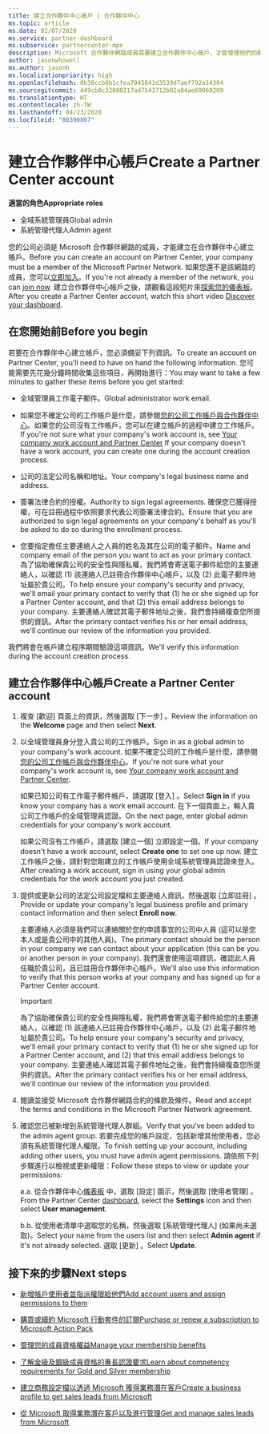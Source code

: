 ```yaml
---
title: 建立合作夥伴中心帳戶 | 合作夥伴中心
ms.topic: article
ms.date: 02/07/2020
ms.service: partner-dashboard
ms.subservice: partnercenter-mpn
description: Microsoft 合作夥伴網路成員需要建立合作夥伴中心帳戶，才能管理他們的網路權益和專長認證，以及建立商務設定檔。
author: jasonwhowell
ms.author: jasonh
ms.localizationpriority: high
ms.openlocfilehash: 0b36ccb8b1cfea7945841d3539d7aef792a14304
ms.sourcegitcommit: 449cb8c32880217ad7543712b02a84ae69869289
ms.translationtype: HT
ms.contentlocale: zh-TW
ms.lasthandoff: 04/23/2020
ms.locfileid: "80390867"
---
```

# <a name="create-a-partner-center-account"></a><span data-ttu-id="c79bf-103">建立合作夥伴中心帳戶</span><span class="sxs-lookup"><span data-stu-id="c79bf-103">Create a Partner Center account</span></span>

<span data-ttu-id="c79bf-104">**適當的角色**</span><span class="sxs-lookup"><span data-stu-id="c79bf-104">**Appropriate roles**</span></span>

- <span data-ttu-id="c79bf-105">全域系統管理員</span><span class="sxs-lookup"><span data-stu-id="c79bf-105">Global admin</span></span>
- <span data-ttu-id="c79bf-106">系統管理代理人</span><span class="sxs-lookup"><span data-stu-id="c79bf-106">Admin agent</span></span>

<span data-ttu-id="c79bf-107">您的公司必須是 Microsoft 合作夥伴網路的成員，才能建立在合作夥伴中心建立帳戶。</span><span class="sxs-lookup"><span data-stu-id="c79bf-107">Before you can create an account on Partner Center, your company must be a member of the Microsoft Partner Network.</span></span> <span data-ttu-id="c79bf-108">如果您還不是該網路的成員，您可以[立即加入](https://partner.microsoft.com/commercial#)。</span><span class="sxs-lookup"><span data-stu-id="c79bf-108">If you're not already a member of the network, you can [join now](https://partner.microsoft.com/commercial#).</span></span> <span data-ttu-id="c79bf-109">建立合作夥伴中心帳戶之後，請觀看這段短片來[探索您的儀表板](https://vimeo.com/290338211)。</span><span class="sxs-lookup"><span data-stu-id="c79bf-109">After you create a Partner Center account, watch this short video [Discover your dashboard](https://vimeo.com/290338211).</span></span>

## <a name="before-you-begin"></a><span data-ttu-id="c79bf-110">在您開始前</span><span class="sxs-lookup"><span data-stu-id="c79bf-110">Before you begin</span></span>

<span data-ttu-id="c79bf-111">若要在合作夥伴中心建立帳戶，您必須備妥下列資訊。</span><span class="sxs-lookup"><span data-stu-id="c79bf-111">To create an account on Partner Center, you'll need to have on hand the following information.</span></span> <span data-ttu-id="c79bf-112">您可能需要先花幾分鐘時間收集這些項目，再開始進行：</span><span class="sxs-lookup"><span data-stu-id="c79bf-112">You may want to take a few minutes to gather these items before you get started:</span></span>

-   <span data-ttu-id="c79bf-113">全域管理員工作電子郵件。</span><span class="sxs-lookup"><span data-stu-id="c79bf-113">Global administrator work email.</span></span>

-   <span data-ttu-id="c79bf-114">如果您不確定公司的工作帳戶是什麼，請參閱[您的公司工作帳戶與合作夥伴中心](azure-active-directory-tenants-and-partner-center.md)。如果您的公司沒有工作帳戶，您可以在建立帳戶的過程中建立工作帳戶。</span><span class="sxs-lookup"><span data-stu-id="c79bf-114">If you're not sure what your company's work account is, see [Your company work account and Partner Center](azure-active-directory-tenants-and-partner-center.md) If your company doesn't have a work account, you can create one during the account creation process.</span></span> 

-   <span data-ttu-id="c79bf-115">公司的法定公司名稱和地址。</span><span class="sxs-lookup"><span data-stu-id="c79bf-115">Your company's legal business name and address.</span></span>  

-   <span data-ttu-id="c79bf-116">簽署法律合約的授權。</span><span class="sxs-lookup"><span data-stu-id="c79bf-116">Authority to sign legal agreements.</span></span> <span data-ttu-id="c79bf-117">確保您已獲得授權，可在註冊過程中依照要求代表公司簽署法律合約。</span><span class="sxs-lookup"><span data-stu-id="c79bf-117">Ensure that you are authorized to sign legal agreements on your company's behalf as you'll be asked to do so during the enrollment process.</span></span>

-   <span data-ttu-id="c79bf-118">您要指定擔任主要連絡人之人員的姓名及其在公司的電子郵件。</span><span class="sxs-lookup"><span data-stu-id="c79bf-118">Name and company email of the person you want to act as your primary contact.</span></span> <span data-ttu-id="c79bf-119">為了協助確保貴公司的安全性與隱私權，我們將會寄送電子郵件給您的主要連絡人，以確認 (1) 該連絡人已註冊合作夥伴中心帳戶，以及 (2) 此電子郵件地址屬於貴公司。</span><span class="sxs-lookup"><span data-stu-id="c79bf-119">To help ensure your company's security and privacy, we'll email your primary contact to verify that (1) he or she signed up for a Partner Center account, and that (2) this email address belongs to your company.</span></span> <span data-ttu-id="c79bf-120">主要連絡人確認其電子郵件地址之後，我們會持續複查您所提供的資訊。</span><span class="sxs-lookup"><span data-stu-id="c79bf-120">After the primary contact verifies his or her email address, we'll continue our review of the information you provided.</span></span>

<span data-ttu-id="c79bf-121">我們將會在帳戶建立程序期間驗證這項資訊。</span><span class="sxs-lookup"><span data-stu-id="c79bf-121">We'll verify this information during the account creation process.</span></span> 
 
## <a name="create-a-partner-center-account"></a><span data-ttu-id="c79bf-122">建立合作夥伴中心帳戶</span><span class="sxs-lookup"><span data-stu-id="c79bf-122">Create a Partner Center account</span></span>

1.  <span data-ttu-id="c79bf-123">複查 [歡迎]  頁面上的資訊，然後選取 [下一步]  。</span><span class="sxs-lookup"><span data-stu-id="c79bf-123">Review the information on the **Welcome** page and then select **Next**.</span></span>

2.  <span data-ttu-id="c79bf-124">以全域管理員身分登入貴公司的工作帳戶。</span><span class="sxs-lookup"><span data-stu-id="c79bf-124">Sign in as a global admin to your company's work account.</span></span> <span data-ttu-id="c79bf-125">如果不確定公司的工作帳戶是什麼，請參閱[您的公司工作帳戶與合作夥伴中心](azure-active-directory-tenants-and-partner-center.md)。</span><span class="sxs-lookup"><span data-stu-id="c79bf-125">If you're not sure what your company's work account   is, see [Your company work account and Partner Center](azure-active-directory-tenants-and-partner-center.md).</span></span>

    <span data-ttu-id="c79bf-126">如果已知公司有工作電子郵件帳戶，請選取 [登入]  。</span><span class="sxs-lookup"><span data-stu-id="c79bf-126">Select **Sign in** if you know your company has a work email account.</span></span> <span data-ttu-id="c79bf-127">在下一個頁面上，輸入貴公司工作帳戶的全域管理員認證。</span><span class="sxs-lookup"><span data-stu-id="c79bf-127">On the next page, enter global admin credentials for your company's work account.</span></span> 

    <span data-ttu-id="c79bf-128">如果公司沒有工作帳戶，請選取 [建立一個]  立即設定一個。</span><span class="sxs-lookup"><span data-stu-id="c79bf-128">If your company doesn't have a work account, select **Create one** to set one up now.</span></span> <span data-ttu-id="c79bf-129">建立工作帳戶之後，請針對您剛建立的工作帳戶使用全域系統管理員認證來登入。</span><span class="sxs-lookup"><span data-stu-id="c79bf-129">After creating a work account, sign in using your global admin credentials for the work account you just created.</span></span>

3.  <span data-ttu-id="c79bf-130">提供或更新公司的法定公司設定檔和主要連絡人資訊，然後選取 [立即註冊]  。</span><span class="sxs-lookup"><span data-stu-id="c79bf-130">Provide or update your company's legal business profile and primary contact information and then select **Enroll now**.</span></span> 

    <span data-ttu-id="c79bf-131">主要連絡人必須是我們可以連絡關於您的申請事宜的公司中人員 (這可以是您本人或是貴公司中的其他人員)。</span><span class="sxs-lookup"><span data-stu-id="c79bf-131">The primary contact should be the person in your company we can contact about your application (this can be you or another person in your company).</span></span> <span data-ttu-id="c79bf-132">我們還會使用這項資訊，確認此人員任職於貴公司，且已註冊合作夥伴中心帳戶。</span><span class="sxs-lookup"><span data-stu-id="c79bf-132">We'll also use this information to verify that this person works at your company and has signed up for a Partner Center account.</span></span>

    > [!IMPORTANT]  
    > <span data-ttu-id="c79bf-133">為了協助確保貴公司的安全性與隱私權，我們將會寄送電子郵件給您的主要連絡人，以確認 (1) 該連絡人已註冊合作夥伴中心帳戶，以及 (2) 此電子郵件地址屬於貴公司。</span><span class="sxs-lookup"><span data-stu-id="c79bf-133">To help ensure your company's security and privacy, we'll email your primary contact to verify that (1) he or she signed up for a Partner Center account, and (2) that this email address belongs to your company.</span></span> <span data-ttu-id="c79bf-134">主要連絡人確認其電子郵件地址之後，我們會持續複查您所提供的資訊。</span><span class="sxs-lookup"><span data-stu-id="c79bf-134">After the primary contact verifies his or her email address, we'll continue our review of the information you provided.</span></span>

4.  <span data-ttu-id="c79bf-135">閱讀並接受 Microsoft 合作夥伴網路合約的條款及條件。</span><span class="sxs-lookup"><span data-stu-id="c79bf-135">Read and accept the terms and conditions in the Microsoft Partner Network agreement.</span></span> 

5.  <span data-ttu-id="c79bf-136">確認您已被新增到系統管理代理人群組。</span><span class="sxs-lookup"><span data-stu-id="c79bf-136">Verify that you've been added to the admin agent group.</span></span> <span data-ttu-id="c79bf-137">若要完成您的帳戶設定，包括新增其他使用者，您必須有系統管理代理人權限。</span><span class="sxs-lookup"><span data-stu-id="c79bf-137">To finish setting up your account, including adding other users, you must have admin agent permissions.</span></span> <span data-ttu-id="c79bf-138">請依照下列步驟進行以檢視或更新權限：</span><span class="sxs-lookup"><span data-stu-id="c79bf-138">Follow these steps to view or update your permissions:</span></span>

    <span data-ttu-id="c79bf-139">a.</span><span class="sxs-lookup"><span data-stu-id="c79bf-139">a.</span></span> <span data-ttu-id="c79bf-140">從合作夥伴中心[儀表板](https://partner.microsoft.com/dashboard/home**) 中，選取 [設定]  圖示，然後選取 [使用者管理]  。</span><span class="sxs-lookup"><span data-stu-id="c79bf-140">From the Partner Center [dashboard](https://partner.microsoft.com/dashboard/home**), select the **Settings** icon and then select **User management**.</span></span>  

    <span data-ttu-id="c79bf-141">b.</span><span class="sxs-lookup"><span data-stu-id="c79bf-141">b.</span></span> <span data-ttu-id="c79bf-142">從使用者清單中選取您的名稱，然後選取 [系統管理代理人]  (如果尚未選取)。</span><span class="sxs-lookup"><span data-stu-id="c79bf-142">Select your name from the users list and then select **Admin agent** if it's not already selected.</span></span> <span data-ttu-id="c79bf-143">選取 [更新]  。</span><span class="sxs-lookup"><span data-stu-id="c79bf-143">Select **Update**.</span></span>  

## <a name="next-steps"></a><span data-ttu-id="c79bf-144">接下來的步驟</span><span class="sxs-lookup"><span data-stu-id="c79bf-144">Next steps</span></span>

-   [<span data-ttu-id="c79bf-145">新增帳戶使用者並指派權限給他們</span><span class="sxs-lookup"><span data-stu-id="c79bf-145">Add account users and assign permissions to them</span></span>](create-user-accounts-and-set-permissions.md)

-   [<span data-ttu-id="c79bf-146">購買或續約 Microsoft 行動套件的訂閱</span><span class="sxs-lookup"><span data-stu-id="c79bf-146">Purchase or renew a subscription to Microsoft Action Pack</span></span>](mpn-get-action-pack.md)

-   [<span data-ttu-id="c79bf-147">管理您的成員資格權益</span><span class="sxs-lookup"><span data-stu-id="c79bf-147">Manage your membership benefits</span></span>](manage-your-partner-network-benefits.md)

-   [<span data-ttu-id="c79bf-148">了解金級及銀級成員資格的專長認證要求</span><span class="sxs-lookup"><span data-stu-id="c79bf-148">Learn about competency requirements for Gold and Silver membership</span></span>](https://partner.microsoft.com/membership/competencies)

-   [<span data-ttu-id="c79bf-149">建立商務設定檔以透過 Microsoft 獲得業務潛在客戶</span><span class="sxs-lookup"><span data-stu-id="c79bf-149">Create a business profile to get sales leads from Microsoft</span></span>](create-a-marketing-profile.md)

-   [<span data-ttu-id="c79bf-150">從 Microsoft 取得業務潛在客戶以及進行管理</span><span class="sxs-lookup"><span data-stu-id="c79bf-150">Get and manage sales leads from Microsoft</span></span>](responding-to-referrals.md)